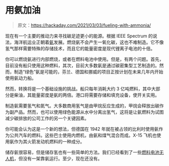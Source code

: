 # 用氨加油

> 原文：<https://hackaday.com/2021/03/03/fueling-with-ammonia/>

现在有一个主要的推动力来寻找碳足迹更小的能源。根据 IEEE Spectrum 的说法，海洋航运业正朝着[氨](https://spectrum.ieee.org/transportation/marine/why-the-shipping-industry-is-betting-big-on-ammonia)发展。燃烧氨不会产生一氧化碳，这也不难制造。它不像氢气那样需要特殊的存储技术，而且它的能量密度是现代锂离子电池的十倍。

你可以燃烧氨进行内部燃烧，或者在燃料电池中使用。但是，有两个问题。首先，目前没有船只使用这种燃料，其次，目前大多数氨是通过碳密集型工艺制造的。然而，制造“绿色”氨是可能的，芬兰、德国和挪威的项目正按计划在未来几年内开始使用氨动力船。

然而，转换将是一个基础设施的挑战。船只每年消耗大约 3 亿吨燃料，其中大部分是柴油，其能量密度是氨的两倍。港口将需要存储和填充设备，使开关实用。

制造氨需要氢气和氮气。大多数商用氢气是由甲烷反应生成的，甲烷会释放出碳作为副产品。然而，也可以使用绿色能源从水中分离出氢气，这将是让氨燃料为试图减少碳排放的公司工作的另一个关键因素。

你可能会认为这是一个新的想法，但德国在 1942 年就在被占领的比利时使用氨作为公共汽车的燃料。这些巴士使用内燃机，由氨和煤气混合而成。X-15 飞机也使用氨作为其火箭发动机燃料的一种成分。

储存氨很容易，但是储存氢也有一些简单的方法。我们已经看到了一些[燃料电池无人机](https://hackaday.com/2020/10/31/fuel-cell-drone-aims-for-extended-flight-times/)，但没有一架靠氨运行。至少，现在还没有。